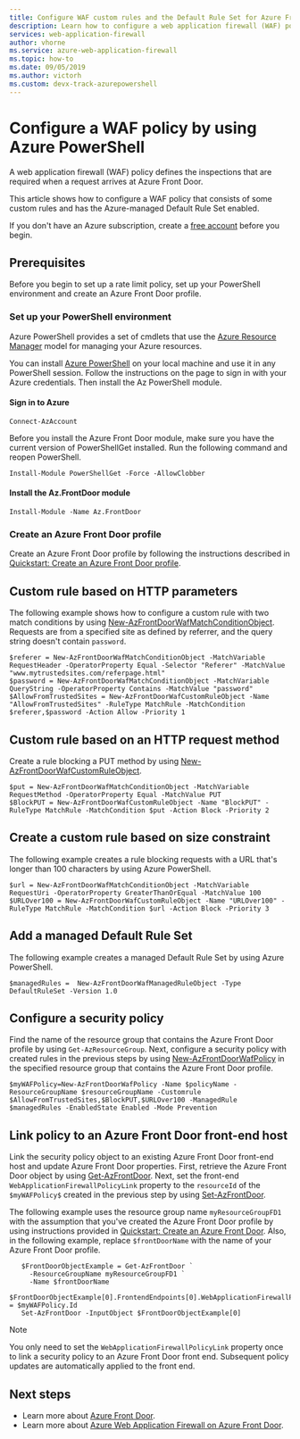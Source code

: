 ```yaml
---
title: Configure WAF custom rules and the Default Rule Set for Azure Front Door
description: Learn how to configure a web application firewall (WAF) policy that consists of custom and managed rules for an existing Azure Front Door endpoint.
services: web-application-firewall
author: vhorne
ms.service: azure-web-application-firewall
ms.topic: how-to
ms.date: 09/05/2019
ms.author: victorh 
ms.custom: devx-track-azurepowershell
---
```


# Configure a WAF policy by using Azure PowerShell

A web application firewall (WAF) policy defines the inspections that are required when a request arrives at Azure Front Door.

This article shows how to configure a WAF policy that consists of some custom rules and has the Azure-managed Default Rule Set enabled.

If you don't have an Azure subscription, create a [free account](https://azure.microsoft.com/free/?WT.mc_id=A261C142F) before you begin.

## Prerequisites

Before you begin to set up a rate limit policy, set up your PowerShell environment and create an Azure Front Door profile.

### Set up your PowerShell environment

Azure PowerShell provides a set of cmdlets that use the [Azure Resource Manager](../../azure-resource-manager/management/overview.md) model for managing your Azure resources.

You can install [Azure PowerShell](/powershell/azure/) on your local machine and use it in any PowerShell session. Follow the instructions on the page to sign in with your Azure credentials. Then install the Az PowerShell module.

#### Sign in to Azure

```
Connect-AzAccount

```
Before you install the Azure Front Door module, make sure you have the current version of PowerShellGet installed. Run the following command and reopen PowerShell.

```
Install-Module PowerShellGet -Force -AllowClobber
``` 

#### Install the Az.FrontDoor module

```
Install-Module -Name Az.FrontDoor
```

### Create an Azure Front Door profile

Create an Azure Front Door profile by following the instructions described in [Quickstart: Create an Azure Front Door profile](../../frontdoor/quickstart-create-front-door.md).

## Custom rule based on HTTP parameters

The following example shows how to configure a custom rule with two match conditions by using [New-AzFrontDoorWafMatchConditionObject](/powershell/module/az.frontdoor/new-azfrontdoorwafmatchconditionobject). Requests are from a specified site as defined by referrer, and the query string doesn't contain `password`.

```powershell-interactive
$referer = New-AzFrontDoorWafMatchConditionObject -MatchVariable RequestHeader -OperatorProperty Equal -Selector "Referer" -MatchValue "www.mytrustedsites.com/referpage.html"
$password = New-AzFrontDoorWafMatchConditionObject -MatchVariable QueryString -OperatorProperty Contains -MatchValue "password"
$AllowFromTrustedSites = New-AzFrontDoorWafCustomRuleObject -Name "AllowFromTrustedSites" -RuleType MatchRule -MatchCondition $referer,$password -Action Allow -Priority 1
```

## Custom rule based on an HTTP request method

Create a rule blocking a PUT method by using [New-AzFrontDoorWafCustomRuleObject](/powershell/module/az.frontdoor/new-azfrontdoorwafcustomruleobject).

```powershell-interactive
$put = New-AzFrontDoorWafMatchConditionObject -MatchVariable RequestMethod -OperatorProperty Equal -MatchValue PUT
$BlockPUT = New-AzFrontDoorWafCustomRuleObject -Name "BlockPUT" -RuleType MatchRule -MatchCondition $put -Action Block -Priority 2
```

## Create a custom rule based on size constraint

The following example creates a rule blocking requests with a URL that's longer than 100 characters by using Azure PowerShell.

```powershell-interactive
$url = New-AzFrontDoorWafMatchConditionObject -MatchVariable RequestUri -OperatorProperty GreaterThanOrEqual -MatchValue 100
$URLOver100 = New-AzFrontDoorWafCustomRuleObject -Name "URLOver100" -RuleType MatchRule -MatchCondition $url -Action Block -Priority 3
```

## Add a managed Default Rule Set

The following example creates a managed Default Rule Set by using Azure PowerShell.

```powershell-interactive
$managedRules =  New-AzFrontDoorWafManagedRuleObject -Type DefaultRuleSet -Version 1.0
```

## Configure a security policy

Find the name of the resource group that contains the Azure Front Door profile by using `Get-AzResourceGroup`. Next, configure a security policy with created rules in the previous steps by using [New-AzFrontDoorWafPolicy](/powershell/module/az.frontdoor/new-azfrontdoorwafpolicy) in the specified resource group that contains the Azure Front Door profile.

```powershell-interactive
$myWAFPolicy=New-AzFrontDoorWafPolicy -Name $policyName -ResourceGroupName $resourceGroupName -Customrule $AllowFromTrustedSites,$BlockPUT,$URLOver100 -ManagedRule $managedRules -EnabledState Enabled -Mode Prevention
```

## Link policy to an Azure Front Door front-end host

Link the security policy object to an existing Azure Front Door front-end host and update Azure Front Door properties. First, retrieve the Azure Front Door object by using [Get-AzFrontDoor](/powershell/module/Az.FrontDoor/Get-AzFrontDoor).
Next, set the front-end `WebApplicationFirewallPolicyLink` property to the `resourceId` of the `$myWAFPolicy$` created in the previous step by using [Set-AzFrontDoor](/powershell/module/Az.FrontDoor/Set-AzFrontDoor).

The following example uses the resource group name `myResourceGroupFD1` with the assumption that you've created the Azure Front Door profile by using instructions provided in [Quickstart: Create an Azure Front Door](../../frontdoor/quickstart-create-front-door.md). Also, in the following example, replace `$frontDoorName` with the name of your Azure Front Door profile.

```powershell-interactive
   $FrontDoorObjectExample = Get-AzFrontDoor `
     -ResourceGroupName myResourceGroupFD1 `
     -Name $frontDoorName
   $FrontDoorObjectExample[0].FrontendEndpoints[0].WebApplicationFirewallPolicyLink = $myWAFPolicy.Id
   Set-AzFrontDoor -InputObject $FrontDoorObjectExample[0]
 ```

> [!NOTE]
> You only need to set the `WebApplicationFirewallPolicyLink` property once to link a security policy to an Azure Front Door front end. Subsequent policy updates are automatically applied to the front end.

## Next steps

- Learn more about [Azure Front Door](../../frontdoor/front-door-overview.md).
- Learn more about [Azure Web Application Firewall on Azure Front Door](afds-overview.md).
